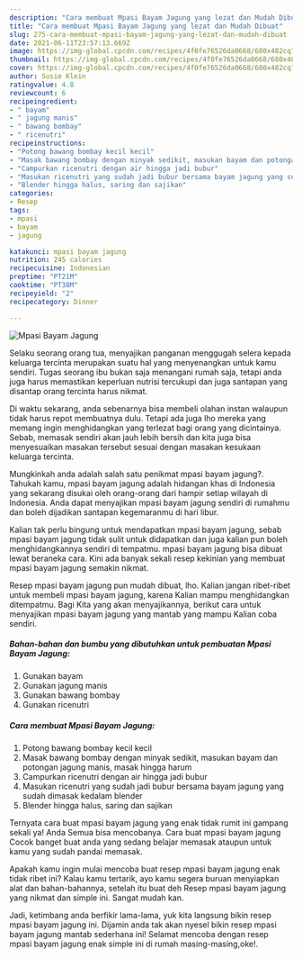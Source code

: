 ```yaml
---
description: "Cara membuat Mpasi Bayam Jagung yang lezat dan Mudah Dibuat"
title: "Cara membuat Mpasi Bayam Jagung yang lezat dan Mudah Dibuat"
slug: 275-cara-membuat-mpasi-bayam-jagung-yang-lezat-dan-mudah-dibuat
date: 2021-06-11T23:57:13.669Z
image: https://img-global.cpcdn.com/recipes/4f0fe76526da0668/680x482cq70/mpasi-bayam-jagung-foto-resep-utama.jpg
thumbnail: https://img-global.cpcdn.com/recipes/4f0fe76526da0668/680x482cq70/mpasi-bayam-jagung-foto-resep-utama.jpg
cover: https://img-global.cpcdn.com/recipes/4f0fe76526da0668/680x482cq70/mpasi-bayam-jagung-foto-resep-utama.jpg
author: Susie Klein
ratingvalue: 4.8
reviewcount: 6
recipeingredient:
- " bayam"
- " jagung manis"
- " bawang bombay"
- " ricenutri"
recipeinstructions:
- "Potong bawang bombay kecil kecil"
- "Masak bawang bombay dengan minyak sedikit, masukan bayam dan potongan jagung manis, masak hingga harum"
- "Campurkan ricenutri dengan air hingga jadi bubur"
- "Masukan ricenutri yang sudah jadi bubur bersama bayam jagung yang sudah dimasak kedalam blender"
- "Blender hingga halus, saring dan sajikan"
categories:
- Resep
tags:
- mpasi
- bayam
- jagung

katakunci: mpasi bayam jagung 
nutrition: 245 calories
recipecuisine: Indonesian
preptime: "PT21M"
cooktime: "PT38M"
recipeyield: "2"
recipecategory: Dinner

---
```



![Mpasi Bayam Jagung](https://img-global.cpcdn.com/recipes/4f0fe76526da0668/680x482cq70/mpasi-bayam-jagung-foto-resep-utama.jpg)

Selaku seorang orang tua, menyajikan panganan menggugah selera kepada keluarga tercinta merupakan suatu hal yang menyenangkan untuk kamu sendiri. Tugas seorang ibu bukan saja menangani rumah saja, tetapi anda juga harus memastikan keperluan nutrisi tercukupi dan juga santapan yang disantap orang tercinta harus nikmat.

Di waktu  sekarang, anda sebenarnya bisa membeli olahan instan walaupun tidak harus repot membuatnya dulu. Tetapi ada juga lho mereka yang memang ingin menghidangkan yang terlezat bagi orang yang dicintainya. Sebab, memasak sendiri akan jauh lebih bersih dan kita juga bisa menyesuaikan masakan tersebut sesuai dengan masakan kesukaan keluarga tercinta. 



Mungkinkah anda adalah salah satu penikmat mpasi bayam jagung?. Tahukah kamu, mpasi bayam jagung adalah hidangan khas di Indonesia yang sekarang disukai oleh orang-orang dari hampir setiap wilayah di Indonesia. Anda dapat menyajikan mpasi bayam jagung sendiri di rumahmu dan boleh dijadikan santapan kegemaranmu di hari libur.

Kalian tak perlu bingung untuk mendapatkan mpasi bayam jagung, sebab mpasi bayam jagung tidak sulit untuk didapatkan dan juga kalian pun boleh menghidangkannya sendiri di tempatmu. mpasi bayam jagung bisa dibuat lewat beraneka cara. Kini ada banyak sekali resep kekinian yang membuat mpasi bayam jagung semakin nikmat.

Resep mpasi bayam jagung pun mudah dibuat, lho. Kalian jangan ribet-ribet untuk membeli mpasi bayam jagung, karena Kalian mampu menghidangkan ditempatmu. Bagi Kita yang akan menyajikannya, berikut cara untuk menyajikan mpasi bayam jagung yang mantab yang mampu Kalian coba sendiri.

<!--inarticleads1-->

##### Bahan-bahan dan bumbu yang dibutuhkan untuk pembuatan Mpasi Bayam Jagung:

1. Gunakan  bayam
1. Gunakan  jagung manis
1. Gunakan  bawang bombay
1. Gunakan  ricenutri




<!--inarticleads2-->

##### Cara membuat Mpasi Bayam Jagung:

1. Potong bawang bombay kecil kecil
1. Masak bawang bombay dengan minyak sedikit, masukan bayam dan potongan jagung manis, masak hingga harum
1. Campurkan ricenutri dengan air hingga jadi bubur
1. Masukan ricenutri yang sudah jadi bubur bersama bayam jagung yang sudah dimasak kedalam blender
1. Blender hingga halus, saring dan sajikan




Ternyata cara buat mpasi bayam jagung yang enak tidak rumit ini gampang sekali ya! Anda Semua bisa mencobanya. Cara buat mpasi bayam jagung Cocok banget buat anda yang sedang belajar memasak ataupun untuk kamu yang sudah pandai memasak.

Apakah kamu ingin mulai mencoba buat resep mpasi bayam jagung enak tidak ribet ini? Kalau kamu tertarik, ayo kamu segera buruan menyiapkan alat dan bahan-bahannya, setelah itu buat deh Resep mpasi bayam jagung yang nikmat dan simple ini. Sangat mudah kan. 

Jadi, ketimbang anda berfikir lama-lama, yuk kita langsung bikin resep mpasi bayam jagung ini. Dijamin anda tak akan nyesel bikin resep mpasi bayam jagung mantab sederhana ini! Selamat mencoba dengan resep mpasi bayam jagung enak simple ini di rumah masing-masing,oke!.

